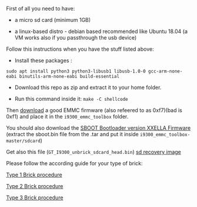 First of all you need to have: 

* a micro sd card (minimum 1GB) 

* a linux-based distro - debian based recommended like Ubuntu 18.04 (a VM works also if you passthrough the usb device)

Follow this instructions when you have the stuff listed above:

* Install these packages :

`sudo apt install python3 python3-libusb1 libusb-1.0-0 gcc-arm-none-eabi binutils-arm-none-eabi build-essential`

* Download this repo as zip and extract it to your home folder.

* Run this command inside it: `make -C shellcode`

Then [download](https://mega.nz/#!L0Z1EAII!Q-xYAevmKMALgI73bZeW44Fzrstbgs7A-1_5QwCf9XM) a good EMMC firmware (also refeered to as 0xf7)(bad is 0xf1) and place it in the `i9300_emmc_toolbox` folder.

You should also download the [SBOOT Bootloader version XXELLA Firmware](https://mega.nz/#!rl5QQQSY!w26-LZrzB0wSkQrDGbSYHiF36ynOF2FQCftfxjW4C_Q) (extract the sboot.bin file from the .tar and put it inside `i9300_emmc_toolbox-master/sdcard`)

Get also this file (`GT_I9300_unbrick_sdcard_head.bin`) [sd recovery image](https://mega.nz/#!LkoHkAhY!EgndxyL-tDE50RWx9Sx4io5Lu-oe7rXimk0Dt9Q_7xA)

Please follow the according guide for your type of brick:

[Type 1 Brick procedure](Type-1-Brick)

[Type 2 Brick procedure](Type-2-Brick)

[Type 3 Brick procedure](Type-3-Brick)

